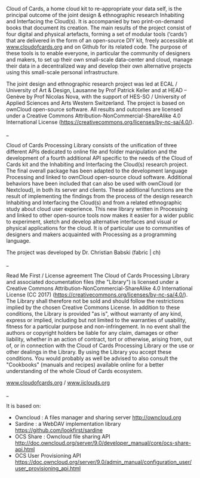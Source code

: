 Cloud of Cards, a home cloud kit to re-appropriate your data self, is the principal outcome of the joint design & ethnographic research Inhabiting and Interfacing the Cloud(s). It is accompanied by two print-on-demand books that document its creation.
The main results of the project consist of four digital and physical artefacts, forming a set of modular tools (‘cards’) that are delivered in the form of an open-source DIY kit, freely accessible at www.cloudofcards.org and on Github for its related code. The purpose of these tools is to enable everyone, in particular the community of designers and makers, to set up their own small-scale data-center and cloud, manage their data in a decentralized way and develop their own alternative projects using this small-scale personal infrastructure.

The joint design and ethnographic research project was led at ECAL / University of Art & Design, Lausanne by Prof Patrick Keller and at HEAD – Genève by Prof Nicolas Nova, with the support of HES-SO / University of Applied Sciences and Arts Western Switzerland.
The project is based on ownCloud open-source software. All results and outcomes are licensed under a Creative Commons Attribution-NonCommercial-ShareAlike 4.0 International License (https://creativecommons.org/licenses/by-nc-sa/4.0/).

_

Cloud of Cards Processing Library consists of the unification of three different APIs dedicated to online file and folder manipulation and the development of a fourth additional API specific to the needs of the Cloud of Cards kit and the Inhabiting and Interfacing the Cloud(s) research project.
The final overall package has been adapted to the development language Processing and linked to ownCloud open-source cloud software.
Additional behaviors have been included that can also be used with ownCloud (or Nextcloud), in both its server and clients. These additional functions are the result of implementing the findings from the process of the  design research Inhabiting and Interfacing the Cloud(s) and from a related ethnographic study about cloud user experience.
This new library written in Processing and linked to other open-source tools now makes it easier for a wider public to experiment, sketch and develop alternative interfaces and visual or physical applications for the cloud. It is of particular use to communities of designers and makers acquainted with Processing as a programming language.

The project was developed by Dr. Christian Babski (fabric | ch)

_

Read Me First / License agreement
The Cloud of Cards Processing Library and associated documentation files (the "Library") is licensed under a Creative Commons Attribution-NonCommercial-ShareAlike 4.0 International License (CC 2017)
(https://creativecommons.org/licenses/by-nc-sa/4.0/). The Library shall therefore not be sold and should follow the restrictions implied by the chosen Creative Commons License.
In addition to these conditions, the Library is provided "as is", without warranty of any kind, express or implied, including but not limited to the warranties of usability, fitness for a particular purpose and non-infringement. In no event shall the authors or copyright holders be liable for any claim, damages or other liability, whether in an action of contract, tort or otherwise, arising from, out of, or in connection with the Cloud of Cards Processing Library or the use or other dealings in the Library. By using the Library you accept these conditions.
You would probably as well be advised to also consult the "Cookbooks" (manuals and recipes) available online for a better understanding of the whole Cloud of Cards ecosystem.

www.cloudofcards.org /  www.iiclouds.org

_

It is based on:
- Owncloud : A files manager and sharing server
  http://owncloud.org
- Sardine : a WebDAV implementation library
  https://github.com/lookfirst/sardine
- OCS Share : Owncloud file sharing API
  http://doc.owncloud.org/server/9.0/developer_manual/core/ocs-share-api.html
- OCS User Provisioning API
  https://doc.owncloud.org/server/9.0/admin_manual/configuration_user/user_provisioning_api.html


